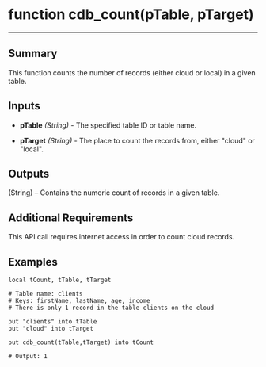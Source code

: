 # function cdb_count(pTable, pTarget)
---
## Summary
This function counts the number of records (either cloud or local) in a given table.

## Inputs
* **pTable** *(String)* - The specified table ID or table name.

* **pTarget** *(String)* - The place to count the records from, either "cloud" or "local".

## Outputs
(String) – Contains the numeric count of records in a given table.

## Additional Requirements
This API call requires internet access in order to count cloud records.

## Examples
```
local tCount, tTable, tTarget

# Table name: clients
# Keys: firstName, lastName, age, income
# There is only 1 record in the table clients on the cloud

put "clients" into tTable
put "cloud" into tTarget

put cdb_count(tTable,tTarget) into tCount

# Output: 1
```